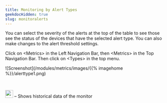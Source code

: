 ```yaml
---
title: Monitoring by Alert Types
geekdocHidden: true
slug: monitoralerts
---
```


You can select the severity of the alerts at the top of the table to see those see the status of the devices that have the selected alert type. You can also make changes to the alert threshold settings.

Click on \<Metrics> in the Left Navigation Bar, then \<Metrics> in the Top Navigation Bar. Then click on \<Types> in the top menu.

![Screenshot](/modules/metrics/images/{{% imagehome %}}/alerttype1.png)

&nbsp;

<img src="/modules/metrics/images/{{% imagehome %}}/historicalicon.png" width="25px"> – Shows historical data of the monitor